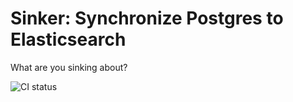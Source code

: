 # Sinker: Synchronize Postgres to Elasticsearch

What are you sinking about?

![CI status](https://github.com/paradigm-operations/sinker/actions/workflows/test.yml/badge.svg)

